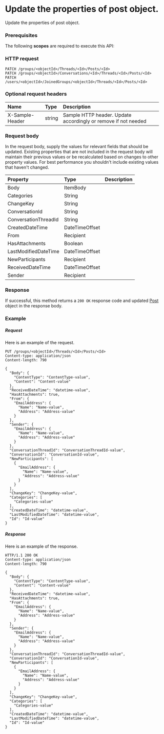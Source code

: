 # Update the properties of post object.

Update the properties of post object.
### Prerequisites
The following **scopes** are required to execute this API: 
### HTTP request
<!-- { "blockType": "ignored" } -->
```http
PATCH /groups/<objectId>/Threads/<Id>/Posts/<Id>
PATCH /groups/<objectId>/Conversations/<Id>/Threads/<Id>/Posts/<Id>
PATCH /users/<objectId>/JoinedGroups/<objectId>/Threads/<Id>/Posts/<Id>
```
### Optional request headers
| Name       | Type | Description|
|:-----------|:------|:----------|
| X-Sample-Header  | string  | Sample HTTP header. Update accordingly or remove if not needed|

### Request body
In the request body, supply the values for relevant fields that should be updated. Existing properties that are not included in the request body will maintain their previous values or be recalculated based on changes to other property values. For best performance you shouldn't include existing values that haven't changed.

| Property	   | Type	|Description|
|:---------------|:--------|:----------|
|Body|ItemBody||
|Categories|String||
|ChangeKey|String||
|ConversationId|String||
|ConversationThreadId|String||
|CreatedDateTime|DateTimeOffset||
|From|Recipient||
|HasAttachments|Boolean||
|LastModifiedDateTime|DateTimeOffset||
|NewParticipants|Recipient||
|ReceivedDateTime|DateTimeOffset||
|Sender|Recipient||

### Response
If successful, this method returns a `200 OK` response code and updated [Post](../resources/post.md) object in the response body.
### Example
##### Request
Here is an example of the request.
<!-- {
  "blockType": "request",
  "name": "update_post"
}-->
```http
PUT /groups/<objectId>/Threads/<Id>/Posts/<Id>
Content-type: application/json
Content-length: 790

{
  "Body": {
    "ContentType": "ContentType-value",
    "Content": "Content-value"
  },
  "ReceivedDateTime": "datetime-value",
  "HasAttachments": true,
  "From": {
    "EmailAddress": {
      "Name": "Name-value",
      "Address": "Address-value"
    }
  },
  "Sender": {
    "EmailAddress": {
      "Name": "Name-value",
      "Address": "Address-value"
    }
  },
  "ConversationThreadId": "ConversationThreadId-value",
  "ConversationId": "ConversationId-value",
  "NewParticipants": [
    {
      "EmailAddress": {
        "Name": "Name-value",
        "Address": "Address-value"
      }
    }
  ],
  "ChangeKey": "ChangeKey-value",
  "Categories": [
    "Categories-value"
  ],
  "CreatedDateTime": "datetime-value",
  "LastModifiedDateTime": "datetime-value",
  "Id": "Id-value"
}
```
##### Response
Here is an example of the response.
<!-- {
  "blockType": "response",
  "truncated": false,
  "@odata.type": "microsoft.graph.post"
} -->
```http
HTTP/1.1 200 OK
Content-type: application/json
Content-length: 790

{
  "Body": {
    "ContentType": "ContentType-value",
    "Content": "Content-value"
  },
  "ReceivedDateTime": "datetime-value",
  "HasAttachments": true,
  "From": {
    "EmailAddress": {
      "Name": "Name-value",
      "Address": "Address-value"
    }
  },
  "Sender": {
    "EmailAddress": {
      "Name": "Name-value",
      "Address": "Address-value"
    }
  },
  "ConversationThreadId": "ConversationThreadId-value",
  "ConversationId": "ConversationId-value",
  "NewParticipants": [
    {
      "EmailAddress": {
        "Name": "Name-value",
        "Address": "Address-value"
      }
    }
  ],
  "ChangeKey": "ChangeKey-value",
  "Categories": [
    "Categories-value"
  ],
  "CreatedDateTime": "datetime-value",
  "LastModifiedDateTime": "datetime-value",
  "Id": "Id-value"
}
```

<!-- uuid: ada3bd62-8236-4ffa-9d88-78c3fe1d0b3b
2015-10-21 09:37:35 UTC -->
<!-- {
  "type": "#page.annotation",
  "description": "Update the properties of post object.",
  "keywords": "",
  "section": "documentation",
  "tocPath": ""
}-->